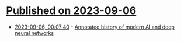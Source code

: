 # [Published on 2023-09-06](index.md)

* [2023-09-06, 00:07:40](https://lobste.rs/s/ul2bgi/annotated_history_modern_ai_deep_neural) - [Annotated history of modern AI and deep neural networks](https://people.idsia.ch/~juergen/deep-learning-history.html)
